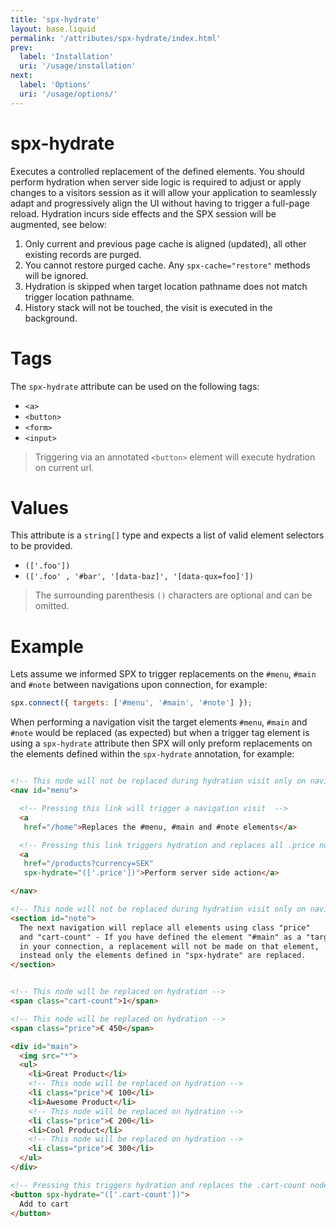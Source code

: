 ```yaml
---
title: 'spx-hydrate'
layout: base.liquid
permalink: '/attributes/spx-hydrate/index.html'
prev:
  label: 'Installation'
  uri: '/usage/installation'
next:
  label: 'Options'
  uri: '/usage/options/'
---
```


# spx-hydrate

Executes a controlled replacement of the defined elements. You should perform hydration when server side logic is required to adjust or apply changes to a visitors session as it will allow your application to seamlessly adapt and progressively align the UI without having to trigger a full-page reload. Hydration incurs side effects and the SPX session will be augmented, see below:

1. Only current and previous page cache is aligned (updated), all other existing records are purged.
2. You cannot restore purged cache. Any `spx-cache="restore"` methods will be ignored.
3. Hydration is skipped when target location pathname does not match trigger location pathname.
4. History stack will not be touched, the visit is executed in the background.

# Tags

The `spx-hydrate` attribute can be used on the following tags:

- `<a>`
- `<button>`
- `<form>`
- `<input>`

> Triggering via an annotated `<button>` element will execute hydration on current url.

# Values

This attribute is a `string[]` type and expects a list of valid element selectors to be provided.

- `(['.foo'])`
- `(['.foo' , '#bar', '[data-baz]', '[data-qux=foo]'])`

> The surrounding parenthesis `()` characters are optional and can be omitted.

# Example

Lets assume we informed SPX to trigger replacements on the `#menu`, `#main` and `#note` between navigations upon connection, for example:

```js
spx.connect({ targets: ['#menu', '#main', '#note'] });
```

When performing a navigation visit the target elements `#menu`, `#main` and `#note` would be replaced (as expected) but when a trigger tag element is using a `spx-hydrate` attribute then SPX will only preform replacements on the elements defined within the `spx-hydrate` annotation, for example:

<!-- prettier-ignore -->
```html

<!-- This node will not be replaced during hydration visit only on navigation visit -->
<nav id="menu">

  <!-- Pressing this link will trigger a navigation visit  -->
  <a
   href="/home">Replaces the #menu, #main and #note elements</a>

  <!-- Pressing this link triggers hydration and replaces all .price nodes -->
  <a
   href="/products?currency=SEK"
   spx-hydrate="(['.price'])">Perform server side action</a>

</nav>

<!-- This node will not be replaced during hydration visit only on navigation visit -->
<section id="note">
  The next navigation will replace all elements using class "price"
  and "cart-count" - If you have defined the element "#main" as a "target"
  in your connection, a replacement will not be made on that element,
  instead only the elements defined in "spx-hydrate" are replaced.
</section>


<!-- This node will be replaced on hydration -->
<span class="cart-count">1</span>

<!-- This node will be replaced on hydration -->
<span class="price">€ 450</span>

<div id="main">
  <img src="*">
  <ul>
    <li>Great Product</li>
    <!-- This node will be replaced on hydration -->
    <li class="price">€ 100</li>
    <li>Awesome Product</li>
    <!-- This node will be replaced on hydration -->
    <li class="price">€ 200</li>
    <li>Cool Product</li>
    <!-- This node will be replaced on hydration -->
    <li class="price">€ 300</li>
  </ul>
</div>

<!-- Pressing this triggers hydration and replaces the .cart-count node -->
<button spx-hydrate="(['.cart-count'])">
  Add to cart
</button>

```
